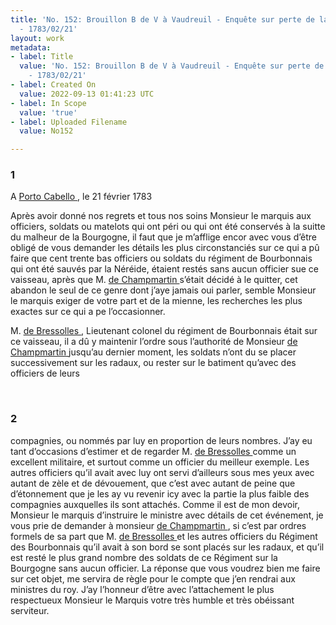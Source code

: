 ```yaml
---
title: 'No. 152: Brouillon B de V à Vaudreuil - Enquête sur perte de la Bourgogne
  - 1783/02/21'
layout: work
metadata:
- label: Title
  value: 'No. 152: Brouillon B de V à Vaudreuil - Enquête sur perte de la Bourgogne
    - 1783/02/21'
- label: Created On
  value: 2022-09-13 01:41:23 UTC
- label: In Scope
  value: 'true'
- label: Uploaded Filename
  value: No152

---
```

<div class="pages">
<div id="page-32547384">
<h3><a name="page-32547384">1</a></h3>
<div class="page-content">
<p>A <a href="../subjects/32162846.html" title="Puerto Cabello, Venezuela"> Porto Cabello </a>, le 21 février 1783</p>
<p>Après avoir donné nos regrets et tous nos soins Monsieur le marquis <span class="line-break"> </span>aux officiers, soldats ou matelots qui ont péri ou qui ont été <span class="line-break"> </span>conservés à la suitte du malheur de la Bourgogne, il faut que<span class="line-break"> </span>je m’afflige encor avec vous d’être obligé de vous demander <span class="line-break"> </span>les détails les plus circonstanciés sur ce qui a pû faire que <span class="line-break"> </span>cent trente bas officiers ou soldats du régiment de Bourbonnais <span class="line-break"> </span>qui ont été sauvés par la Néréide, étaient restés sans aucun <span class="line-break"> </span>officier sue ce vaisseau, après que M. <a href="../subjects/32163078.html" title="Pierre Joseph François Samson de Champmartin"> de Champmartin </a> <span class="line-break"> </span>s’était décidé à le quitter, cet abandon le seul de ce genre <span class="line-break"> </span>dont j’aye jamais oui parler, semble Monsieur le marquis <span class="line-break"> </span>exiger de votre part et de la mienne, les recherches les plus<span class="line-break"> </span>exactes sur ce qui a pe l’occasionner.</p>
<p>M. <a href="../subjects/32163079.html" title=" de Bressolles "> de Bressolles </a>, Lieutenant colonel du régiment de Bourbonnais<span class="line-break"> </span>était sur ce vaisseau, il a dû y maintenir l’ordre sous<span class="line-break"> </span>l’authorité de Monsieur <a href="../subjects/32163078.html" title="Pierre Joseph François Samson de Champmartin"> de Champmartin </a> jusqu’au dernier<span class="line-break"> </span>moment, les soldats n’ont du se placer successivement sur les<span class="line-break"> </span>radaux, ou rester sur le batiment qu’avec des officiers de leurs<span class="line-break"> </span></p>
</div>
</div>
<br />
<div id="page-32547385">
<h3><a name="page-32547385">2</a></h3>
<div class="page-content">
<p>compagnies, ou nommés par luy en proportion de leurs <span class="line-break"> </span>nombres. J’ay eu tant d’occasions d’estimer et de regarder <span class="line-break"> </span>M.  <a href="../subjects/32163079.html" title=" de Bressolles "> de Bressolles </a> comme un excellent militaire, et surtout <span class="line-break"> </span>comme un officier du meilleur exemple. <span class="line-break"> </span>Les autres officiers qu’il avait avec luy ont servi <span class="line-break"> </span>d’ailleurs sous mes yeux avec autant <span class="line-break"> </span>de zèle et de dévouement, que c’est avec autant de peine <span class="line-break"> </span>que d’étonnement que je les ay vu revenir icy avec la partie<span class="line-break"> </span>la plus faible des compagnies auxquelles ils sont attachés. Comme<span class="line-break"> </span>il est de mon devoir, Monsieur le marquis d’instruire le ministre<span class="line-break"> </span>avec détails de cet événement, je vous prie de demander à monsieur <span class="line-break"> </span><a href="../subjects/32163078.html" title="Pierre Joseph François Samson de Champmartin"> de Champmartin </a>, si c’est par ordres formels de sa part <span class="line-break"> </span>que M. <a href="../subjects/32163079.html" title=" de Bressolles "> de Bressolles </a> et les autres officiers du Régiment des <span class="line-break"> </span>Bourbonnais qu’il avait à son bord se sont placés sur les<span class="line-break"> </span>radaux, et qu’il est resté le plus grand nombre des soldats de ce Régiment<span class="line-break"> </span>sur la Bourgogne sans aucun officier. La réponse <span class="line-break"> </span>que vous voudrez bien me faire sur cet objet, me servira de<span class="line-break"> </span>règle pour le compte que j’en rendrai aux ministres du roy. <span class="line-break"> </span>J’ay l’honneur d’être avec l’attachement le plus respectueux<span class="line-break"> </span>Monsieur le Marquis votre très humble et très obéissant serviteur. </p>
</div>
</div>
<br />
</div>
